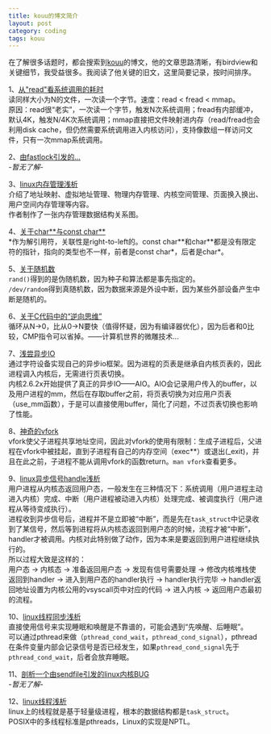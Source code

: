 ```yaml
---
title: kouu的博文简介
layout: post
category: coding
tags: kouu
---
```

在了解很多话题时，都会搜索到[kouu](http://hi.baidu.com/new/_kouu)的博文，他的文章思路清晰，有birdview和关键细节，我受益很多。我阅读了他关键的旧文，这里简要记录，按时间排序。

1、[从"read"看系统调用的耗时](http://hi.baidu.com/_kouu/item/dd6444d8386de1e4795daad9)  
读同样大小为N的文件，一次读一个字节。速度：read < fread < mmap。  
原因：read很“老实”，一次读一个字节，触发N次系统调用；fread有内部缓冲，默认4K，触发N/4K次系统调用；mmap直接把文件映射进内存（read/fread也会利用disk cache，但仍然需要系统调用进入内核访问），支持像数组一样访问文件，只有一次mmap系统调用。  

2、[由fastlock引发的...](http://hi.baidu.com/_kouu/item/4782dd8f19026d5d840fabd9)  
*-暂无了解-*

3、[linux内存管理浅析](http://hi.baidu.com/_kouu/item/4c73532902a05299b73263d0)  
介绍了地址映射、虚拟地址管理、物理内存管理、内核空间管理、页面换入换出、用户空间内存管理等内容。  
作者制作了一张内存管理数据结构关系图。  

4、[关于char\*\*与const char\*\*](http://hi.baidu.com/_kouu/item/8f78e742aa7fa332fa8960d0)  
\*作为解引用符，关联性是right-to-left的。const char\*\*和char\*\*都是没有限定符的指针，指向的类型也不一样，前者是const char\*，后者是char\*。  

5、[关于随机数](http://hi.baidu.com/_kouu/item/23dc511070208c25f6625cd0)  
`rand()`得到的是伪随机数，因为种子和算法都是事先指定的。  
`/dev/random`得到真随机数，因为数据来源是外设中断，因为某些外部设备产生中断是随机的。  

6、[关于C代码中的“逆向思维”](http://hi.baidu.com/_kouu/item/804195c274c3e262f7c95dd0)  
循环从N->0，比从0->N要快（值得怀疑，因为有编译器优化），因为后者和0比较，CMP指令可以省掉。——计算机世界的微雕技术...  

7、[浅尝异步IO](http://hi.baidu.com/_kouu/item/e70588f5c6eff2c4a835a2d9)  
通过字符设备实现自己的异步io框架。因为进程的页表是继承自内核页表的，因此进程调入内核后，无需进行页表切换。  
内核2.6.2x开始提供了真正的异步IO——AIO。AIO会记录用户传入的buffer，以及用户进程的mm，然后在存取buffer之前，将页表切换为对应用户页表（use_mm函数），于是可以直接使用buffer，简化了问题，不过页表切换也影响了性能。  

8、[神奇的vfork](http://hi.baidu.com/_kouu/item/93af230d0a22bc354ac4a3d9)  
vfork使父子进程共享地址空间，因此对vfork的使用有限制：生成子进程后，父进程在vfork中被挂起，直到子进程有自己的内存空间（exec\*\*）或退出(\_exit)，并且在此之前，子进程不能从调用vfork的函数return。`man vfork`查看更多。  

9、[linux异步信号handle浅析](http://hi.baidu.com/_kouu/item/479391211a84e3c9a5275ad0)  
用户进程从内核态返回用户态，一般发生在三种情况下：系统调用（用户进程主动进入内核）完成、中断（用户进程被动进入内核）处理完成、被调度执行（用户进程从等待变成执行）。  
进程收到异步信号后，进程并不是立即被“中断”，而是先在`task_struct`中记录收到了某信号，然后等到进程将从内核态返回到用户态的时候，流程才被“中断”，handler才被调用。内核对此特别做了动作，因为本来是要返回到用户进程继续执行的。  
所以过程大致是这样的：  
用户态 -> 内核态 -> 准备返回用户态 -> 发现有信号需要处理 -> 修改内核堆栈使返回到handler -> 进入到用户态的handler执行 -> handler执行完毕 -> handler返回地址设置为内核公用的vsyscall页中对应的代码 -> 进入内核 -> 返回用户态最初的流程。  

10、[linux线程同步浅析](http://hi.baidu.com/_kouu/item/2b9cac2385f64550c38d59d0)  
直接使用信号来实现睡眠和唤醒是不靠谱的，可能会遇到“先唤醒、后睡眠”。  
可以通过pthread来做（`pthread_cond_wait`，`pthread_cond_signal`），pthread在条件变量内部会记录信号是否已经发生，如果`pthread_cond_signal`先于`pthread_cond_wait`，后者会放弃睡眠。  

11、[剖析一个由sendfile引发的linux内核BUG](http://hi.baidu.com/_kouu/item/b74558542f6b9ca9acc857d0)  
*-暂无了解-*

12、[linux线程浅析](http://hi.baidu.com/_kouu/item/282b80a933ccc3a829ce9dd9)  
linux上的线程就是基于轻量级进程，根本的数据结构都是`task_struct`。  
POSIX中的多线程标准是pthreads，Linux的实现是NPTL。

